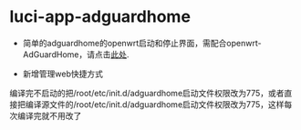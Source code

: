 # luci-app-adguardhome
- 简单的adguardhome的openwrt启动和停止界面，需配合openwrt-AdGuardHome，请点击[此处](https://github.com/happyzhang1995/openwrt-adguardhome).

- 新增管理web快捷方式

编译完不启动的把/root/etc/init.d/adguardhome启动文件权限改为775，或者直接把编译源文件的/root/etc/init.d/adguardhome启动文件权限改为775，这样每次编译完就不用改了
